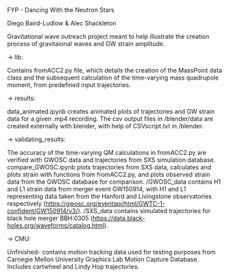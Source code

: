 FYP - Dancing With the Neutron Stars

Diego Baird-Ludlow & Alec Shackleton

Gravitational wave outreach project meant to help illustrate the creation process of gravitaional waves and GW strain amplitude.

-> lib:

Contains fromACC2.py file, which details the creation of the MassPoint data class and the subsequent calculation of the time-varying mass quadrupole moment, from predefined input trajectories.

-> results:

data_animated.ipynb creates animated plots of trajectories and GW strain data for a given .mp4 recording. The csv output files in /blender/data are created externally with blender, with help of CSVscript.txt in /blender.

-> validating_results:

The accuracy of the time-varying QM calculations in fromACC2.py are verified with GWOSC data and trajectories from SXS simulation database. compare_GWOSC.ipynb plots trajectories from SXS data, calculates and plots strain with functions from fromACC2.py, and plots observed strain data from the GWOSC database for comparison. /GWOSC_data contains H1 and L1 strain data from merger event GW150914, with H1 and L1 representing data taken from the Hanford and Livingstone observatories respectively (https://gwosc.org/eventapi/html/GWTC-1-confident/GW150914/v3/). /SXS_data contains simulated trajectories for black hole merger BBH:0305 (https://data.black-holes.org/waveforms/catalog.html).

-> CMU:

Unfinished- contains motion tracking data used for testing purposes from Carnegie Mellon University Graphics Lab Motion Capture Database. Includes cartwheel and Lindy Hop trajectories.
